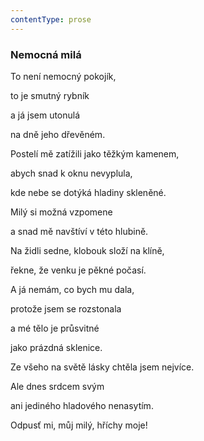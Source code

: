 ```yaml
---
contentType: prose
---
```


### Nemocná milá

To není nemocný pokojík,

to je smutný rybník

a já jsem utonulá

na dně jeho dřevěném.

Postelí mě zatížili jako těžkým kamenem,

abych snad k oknu nevyplula,

kde nebe se dotýká hladiny skleněné.

Milý si možná vzpomene

a snad mě navštíví v této hlubině.

Na židli sedne, klobouk složí na klíně,

řekne, že venku je pěkné počasí.

A já nemám, co bych mu dala,

protože jsem se rozstonala

a mé tělo je průsvitné

jako prázdná sklenice.

Ze všeho na světě lásky chtěla jsem nejvíce.

Ale dnes srdcem svým

ani jediného hladového nenasytím.

Odpusť mi, můj milý, hříchy moje!
